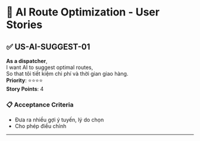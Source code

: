 # 🤖 AI Route Optimization - User Stories

## ✅ US-AI-SUGGEST-01

**As a dispatcher**,  
I want AI to suggest optimal routes,  
So that tôi tiết kiệm chi phí và thời gian giao hàng.  
**Priority**: ⭐⭐⭐⭐  
**Story Points**: 4

### 📋 Acceptance Criteria

- Đưa ra nhiều gợi ý tuyến, lý do chọn
- Cho phép điều chỉnh

---
